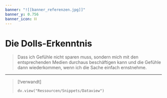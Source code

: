 ```yaml
---
banner: "![[banner_referenzen.jpg]]"
banner_y: 0.756
banner_icon: ⛓️
---
```


# Die Dolls-Erkenntnis

> Dass ich Gefühle nicht sparen muss, sondern mich mit den entsprechenden Medien durchaus beschäftigen kann und die Gefühle dann wiederkommen, wenn ich die Sache einfach ernstnehme.

---

> [!verwandt]
> ```dataviewjs
> dv.view("Ressourcen/Snippets/Dataview")
> ```